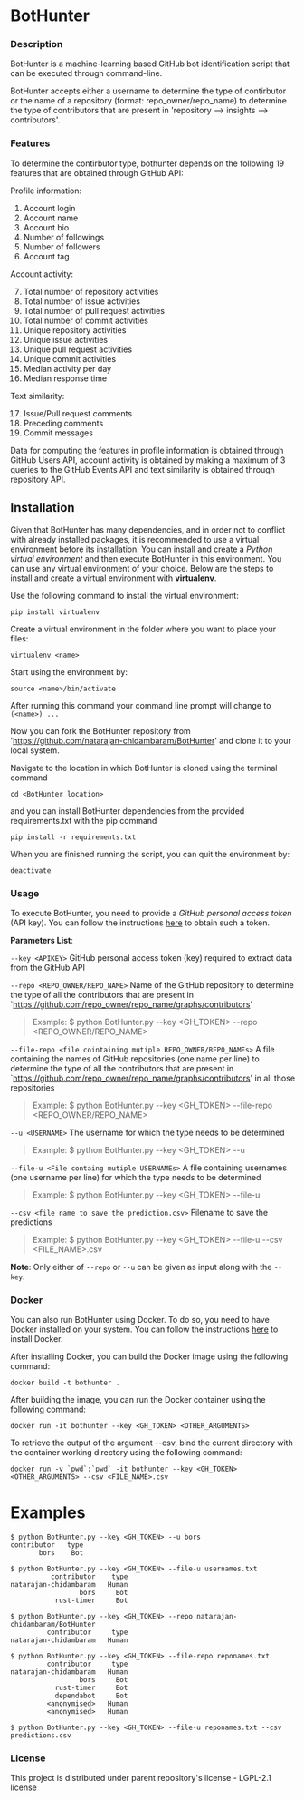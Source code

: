 # BotHunter

### Description
BotHunter is a machine-learning based GitHub bot identification script that can be executed through command-line.

BotHunter accepts either a username to determine the type of contirbutor or the name of a repository (format: repo_owner/repo_name) to determine the type of contributors that are present in 'repository --> insights --> contributors'.

### Features
To determine the contirbutor type, bothunter depends on the following 19 features that are obtained through GitHub API:

  Profile information:
  1. Account login
  2. Account name
  3. Account bio
  4. Number of followings
  5. Number of followers
  6. Account tag

  Account activity:
  
  7. Total number of repository activities
  8. Total number of issue activities
  9. Total number of pull request activities
  10. Total number of commit activities
  11. Unique repository activities
  12. Unique issue activities
  13. Unique pull request activities
  14. Unique commit activities
  15. Median activity per day
  16. Median response time

  Text similarity:
  
  17. Issue/Pull request comments
  18. Preceding comments
  19. Commit messages

Data for computing the features in profile information is obtained through GitHub Users API, account activity is obtained by making a maximum of 3 queries to the GitHub Events API and text similarity is obtained through repository API.

## Installation
Given that BotHunter has many dependencies, and in order not to conflict with already installed packages, it is recommended to use a virtual environment before its installation. You can install and create a _Python virtual environment_ and then execute BotHunter in this environment. You can use any virtual environment of your choice. Below are the steps to install and create a virtual environment with **virtualenv**.

Use the following command to install the virtual environment:
```
pip install virtualenv
```
Create a virtual environment in the folder where you want to place your files:
```
virtualenv <name>
```
Start using the environment by:
```
source <name>/bin/activate
```
After running this command your command line prompt will change to `(<name>) ...`

Now you can fork the BotHunter repository from 'https://github.com/natarajan-chidambaram/BotHunter' and clone it to your local system.

Navigate to the location in which BotHunter is cloned using the terminal command
```
cd <BotHunter location>
```
and you can install BotHunter dependencies from the provided requirements.txt with the pip command
```
pip install -r requirements.txt
```
When you are finished running the script, you can quit the environment by:
```
deactivate
```

### Usage
To execute BotHunter, you need to provide a *GitHub personal access token* (API key). You can follow the instructions [here](https://docs.github.com/en/github/authenticating-to-github/creating-a-personal-access-token) to obtain such a token.

**Parameters List**:

`--key <APIKEY>` GitHub personal access token (key) required to extract data from the GitHub API

`--repo <REPO_OWNER/REPO_NAME>` Name of the GitHub repository to determine the type of all the contributors that are present in `https://github.com/repo_owner/repo_name/graphs/contributors'

> Example: $ python BotHunter.py --key <GH_TOKEN> --repo <REPO_OWNER/REPO_NAME>

`--file-repo <file cointaining mutiple REPO_OWNER/REPO_NAMEs>` A file containing the names of GitHub repositories (one name per line) to determine the type of all the contributors that are present in `https://github.com/repo_owner/repo_name/graphs/contributors' in all those repositories

> Example: $ python BotHunter.py --key <GH_TOKEN> --file-repo <REPO_OWNER/REPO_NAME>

`--u <USERNAME>` The username for which the type needs to be determined

> Example: $ python BotHunter.py --key <GH_TOKEN> --u <USERNAME>

`--file-u <File containg mutiple USERNAMEs>` A file containing usernames (one username per line) for which the type needs to be determined

> Example: $ python BotHunter.py --key <GH_TOKEN> --file-u <USERNAME>

`--csv <file name to save the prediction.csv>` Filename to save the predictions

> Example: $ python BotHunter.py --key <GH_TOKEN> --file-u <USERNAME> --csv <FILE_NAME>.csv

**Note**: Only either of `--repo` or `--u` can be given as input along with the `--key`.

### Docker

You can also run BotHunter using Docker. To do so, you need to have Docker installed on your system. You can follow the instructions [here](https://docs.docker.com/get-docker/) to install Docker.

After installing Docker, you can build the Docker image using the following command:
```
docker build -t bothunter .
```

After building the image, you can run the Docker container using the following command:
```
docker run -it bothunter --key <GH_TOKEN> <OTHER_ARGUMENTS>
```

To retrieve the output of the argument --csv, bind the current directory with the container working directory using the following command: 
```
docker run -v `pwd`:`pwd` -it bothunter --key <GH_TOKEN>  <OTHER_ARGUMENTS> --csv <FILE_NAME>.csv 
```

# Examples
```
$ python BotHunter.py --key <GH_TOKEN> --u bors
contributor   type
       bors    Bot
```

```
$ python BotHunter.py --key <GH_TOKEN> --file-u usernames.txt
          contributor    type
natarajan-chidambaram   Human
                 bors     Bot
           rust-timer     Bot

```

```
$ python BotHunter.py --key <GH_TOKEN> --repo natarajan-chidambaram/BotHunter
         contributor     type
natarajan-chidambaram   Human
```

```
$ python BotHunter.py --key <GH_TOKEN> --file-repo reponames.txt
         contributor     type
natarajan-chidambaram   Human
                 bors     Bot
           rust-timer     Bot
           dependabot     Bot
         <anonymised>   Human
         <anonymised>   Human
```

```
$ python BotHunter.py --key <GH_TOKEN> --file-u reponames.txt --csv predictions.csv
```

### License

This project is distributed under parent repository's license - LGPL-2.1 license
